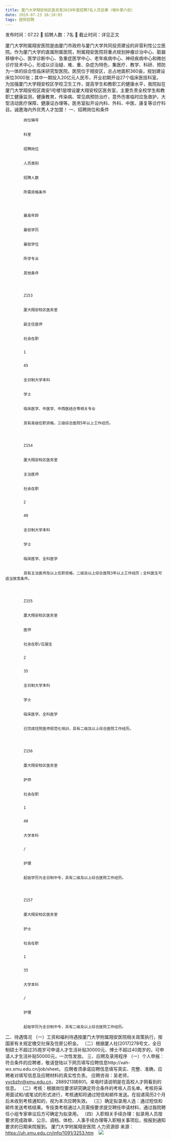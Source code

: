 ```yaml
---
title: 厦门大学翔安校区医务室2019年度招聘7名人员启事（增补第六批）
date: 2019-07-23 16:10:03
tags: 医院招聘
---
```

发布时间：07.22   🌟   招聘人数：7名   🌈   截止时间：详见正文
<!-- more -->
厦门大学附属翔安医院是由厦门市政府与厦门大学共同投资建设的非营利性公立医院。作为厦门大学的直属附属医院，附属翔安医院将重点规划肿瘤诊治中心、脏器移植中心、医学诊断中心、急重症医学中心、老年疾病中心、神经疾病中心和微创诊疗技术中心，形成以诊治疑、难、重、杂症为特色，集医疗、教学、科研、预防为一体的综合性临床研究型医院。医院位于翔安区，总占地面积360亩，规划建设床位3000张；其中一期投入20亿元人民币，开业初期开设27个临床医技科室。
为加强厦门大学翔安校区学校卫生工作，提高学生和教职工的健康水平，我院拟在厦门大学翔安校区南安1号楼1层增设厦大翔安校区医务室，主要负责全校学生和教职工健康监测，健康教育，传染病、常见病预防治疗，意外伤害临时应急救护，大型活动医疗保障，健康证办理等。医务室拟开设内科、外科、中医、康复等诊疗科目。诚邀海内外优秀人才加盟！
一、招聘岗位和条件

    
        
            
            岗位编号
            
            
            科室
            
            
            招聘岗位
            
            
            人员类别
            
            
            招聘人数
            
            
            所需资格条件
            
        
        
            
            最高年龄
            
            
            最低学历
            
            
            最低学位
            
            
            所学专业
            
            
            其他条件
            
        
        
            
            Z153
            
            
            厦大翔安校区医务室
            
            
            副主任医师
            
            
            社会在职
            
            
            1
            
            
            45
            
            
            全日制大学本科
            
            
            学士
            
            
            临床医学、中医学、中西医结合等相关专业
            
            
            具有高级任职资格，三级综合医院5年以上工作经历。
            
        
        
            
            Z154
            
            
            厦大翔安校区医务室
            
            
            主治医师
            
            
            社会在职
            
            
            2
            
            
            40
            
            
            全日制大学本科
            
            
            学士
            
            
            临床医学、全科医学
            
            
            具有主治医师及以上任职资格，二级及以上综合医院3年以上工作经历；全科医生可适当放宽条件。
            
        
        
            
            Z155
            
            
            厦大翔安校区医务室
            
            
            医师
            
            
            社会在职/应届生
            
            
            2
            
            
            35
            
            
            全日制大学本科
            
            
            学士
            
            
            临床医学、全科医学
            
            
            已完成住院医师规范化培训，具有二级及以上综合医院工作经历。
            
        
        
            
            Z156
            
            
            厦大翔安校区医务室
            
            
            护师
            
            
            社会在职
            
            
            1
            
            
            40
            
            
            大学本科
            
            
            /
            
            
            护理
            
            
            起始学历为全日制中专，具有二级及以上综合医院工作经历。
            
        
        
            
            Z157
            
            
            厦大翔安校区医务室
            
            
            护士
            
            
            社会在职
            
            
            1
            
            
            35
            
            
            大学本科
            
            
            /
            
            
            护理
            
            
            起始学历为全日制中专，具有二级及以上综合医院工作经历。
            
        
    

二、待遇情况
（一）工资和福利待遇按厦门大学附属翔安医院相关政策执行，按国家有关规定缴交社保及住房公积金。
（二）根据厦人社[2017]278号文，全日制硕士不超过35周岁可申请人才生活补贴30000元、博士不超过40周岁的，可申请人才生活补贴50000元，一次性发放。
三、应聘及录用程序
（一）个人申报：符合条件的应聘者，敬请登陆以下网页填写应聘信息http://xah-wx.xmu.edu.cn/job/sheet。
应聘者须承诺应聘信息填写真实、完整、准确，应聘者对填写信息及应聘材料的真实性负责。
应聘咨询：吴老师，yycbzhr@xmu.edu.cn，2889213转801。来电时请说明是在高校人才网看到的信息。
（二）考核：根据岗位要求研究确定符合条件的考核人员名单。考核将采用面试和/或笔试的形式进行，考核通知将通过短信和邮件发送。在投递简历2个月后未收到考核通知的，视为本次应聘失效。
（三）确定拟录用人选：通过短信和邮件发送考核结果。专技类考核通过人员需按要求提交聘任申请材料，通过我院聘任小组专家审议后方可确定为拟录用。
（四）入职相关手续办理：拟录用人员按要求完成政审、公示、调档、体检、人事手续办理等入职相关事项后，按报到通知要求的日期来院报到。
厦门大学附属翔安医院
人力资源部
来源：
https://uh.xmu.edu.cn/info/1091/3253.htm
 
 ![](https://cdn.weiweiblog.cn/20181015134814.png)